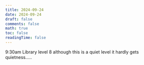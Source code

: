 ```yaml
---
title: 2024-09-24
date: 2024-09-24
draft: false
comments: false
math: true
toc: false
readingTime: false
---
```


9:30am Library level 8 although this is a quiet level it hardly gets quietness.....